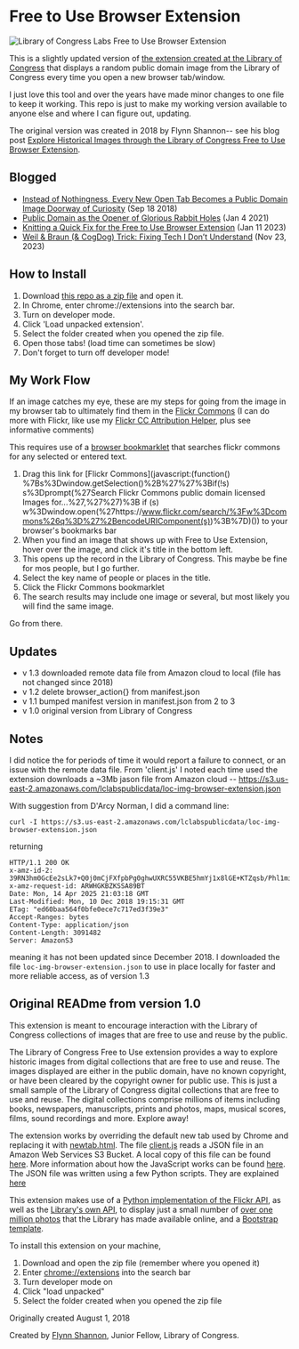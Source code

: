 # Free to Use Browser Extension

![Library of Congress Labs Free to Use Browser Extension](https://code.cog.dog/shared/free-to-use.jpg "Library of Congress Labs Free to Use Browser Extension")

This is a slightly updated version of [the extension created at the Library of Congress](https://labs.loc.gov/work/experiments/free-to-use-browser-extension/) that displays a random public domain image from the Library of Congress every time you open a new browser tab/window.

I just love this tool and over the years have made minor changes to one file to keep it working. This repo is just to make my working version available to anyone else and where I can figure out, updating.

The original version was created in 2018 by Flynn Shannon-- see his blog post [Explore Historical Images through the Library of Congress Free to Use Browser Extension](https://blogs.loc.gov/thesignal/2018/08/explore-historical-images-through-the-library-of-congress-free-to-use-browser-extension/).



## Blogged
* [Instead of Nothingness, Every New Open Tab Becomes a Public Domain Image Doorway of Curiosity](https://cogdogblog.com/2018/09/instead-of-nothingness/) (Sep 18 2018)
* [Public Domain as the Opener of Glorious Rabbit Holes](https://cogdogblog.com/2021/01/opener-of-rabbit-holes/) (Jan 4 2021)
* [Knitting a Quick Fix for the Free to Use Browser Extension](https://cogdogblog.com/2023/01/knitting-quick-fix/) (Jan 11 2023)
* [Weil & Braun (& CogDog) Trick: Fixing Tech I Don’t Understand](https://cogdogblog.com/2023/11/weil-braun-cogdog-trick/) (Nov 23, 2023)


## How to Install 

1. Download [this repo as a zip file](https://github.com/cogdog/free-to-use-browser-extension/archive/refs/heads/master.zip) and open it.
2. In Chrome, enter chrome://extensions into the search bar.
3. Turn on developer mode.
4. Click 'Load unpacked extension'.
5. Select the folder created when you opened the zip file.
6. Open those tabs! (load time can sometimes be slow)
7. Don't forget to turn off developer mode!


## My Work Flow
If an image catches my eye, these are my steps for going from the image in my browser tab to ultimately find them in the [Flickr Commons](https://flickr.com/commons) (I can do more with Flickr, like use my [Flickr CC Attribution Helper](https://code.cog.dog/flickr-cc-helper/), plus see informative comments)

This requires use of a [browser bookmarklet](https://en.wikipedia.org/wiki/Bookmarklet) that searches flickr commons for any selected or entered text.

1. Drag this link for [Flickr Commons](javascript:(function() %7Bs%3Dwindow.getSelection()%2B%27%27%3Bif(!s) s%3Dprompt(%27Search Flickr Commons public domain licensed Images for...%27,%27%27)%3B if (s) w%3Dwindow.open(%27https://www.flickr.com/search/%3Fw%3Dcommons%26q%3D%27%2BencodeURIComponent(s))%3B%7D)()) to your browser's bookmarks bar
2. When you find an image that shows up with Free to Use Extension, hover over the image, and click it's title in the bottom left.
3. This opens up the record in the Library of Congress. This maybe be fine for mos people, but I go further.
4. Select the key name of people or places in the title.
5. Click the Flickr Commons bookmarklet
6. The search results may include one image or several, but most likely you will find the same image.

Go from there.


## Updates
* v 1.3 downloaded remote data file from Amazon cloud to local (file has not changed since 2018)
* v 1.2 delete browser_action{} from manifest.json
* v 1.1 bumped manifest version in manifest.json from 2 to 3
* v 1.0 original version from Library of Congress


## Notes
I did notice the for periods of time it would report a failure to connect, or an issue with the remote data file. From 'client.js' I noted each time used the extension downloads a ~3Mb jason file from Amazon cloud -- https://s3.us-east-2.amazonaws.com/lclabspublicdata/loc-img-browser-extension.json

With suggestion from D'Arcy Norman, I did a command line:
```
curl -I https://s3.us-east-2.amazonaws.com/lclabspublicdata/loc-img-browser-extension.json
```
returning

```
HTTP/1.1 200 OK
x-amz-id-2: 39RN3hm0GcEe2sLk7+Q0j0mCjFXfpbPg0ghwUXRC55VKBE5hmYj1x8lGE+KTZqsb/Phl1mi/A98=
x-amz-request-id: ARWHGKBZKSSA89BT
Date: Mon, 14 Apr 2025 21:03:18 GMT
Last-Modified: Mon, 10 Dec 2018 19:15:31 GMT
ETag: "ed60baa564f0bfe0ece7c717ed3f39e3"
Accept-Ranges: bytes
Content-Type: application/json
Content-Length: 3091482
Server: AmazonS3
```

meaning it has not been updated since December 2018. I downloaded the file `loc-img-browser-extension.json`  to use in place locally for faster and more reliable access, as of version 1.3

## Original READme from version 1.0

This extension is meant to encourage interaction with the Library of Congress collections of images that are free to use and reuse by the public.

The Library of Congress Free to Use extension provides a way to explore historic images from digital collections that are free to use and reuse. The images displayed are either in the public domain, have no known copyright, or have been cleared by the copyright owner for public use. This is just a small sample of the Library of Congress digital collections that are free to use and reuse. The digital collections comprise millions of items including books, newspapers, manuscripts, prints and photos, maps, musical scores, films, sound recordings and more. Explore away!

The extension works by overriding the default new tab used by Chrome and replacing it with [newtab.html](newtab.html). The file [client.js](client.js) reads a JSON file in an Amazon Web Services S3 Bucket. A local copy of this file can be found [here](pythonEnv/local.json). More information about how the JavaScript works can be found [here](jsExplained.md). The JSON file was written using a few Python scripts. They are explained [here](pyExplained.md)

This extension makes use of a [Python implementation of the Flickr API](https://github.com/alexis-mignon/python-flickr-api), as well as the [Library's own API](https://github.com/LibraryOfCongress/data-exploration), to display just a small number of [over one million photos](https://www.loc.gov/search/?fa=online-format:image%7Caccess-restricted:false) that the Library has made available online, and a [Bootstrap template](https://startbootstrap.com/template-overviews/the-big-picture/).

To install this extension on your machine,
1. Download and open the zip file (remember where you opened it)
1. Enter [chrome://extensions](chrome://extensions) into the search bar
1. Turn developer mode on
1. Click "load unpacked"
1. Select the folder created when you opened the zip file

Originally created August 1, 2018

Created by [Flynn Shannon](https://github.com/flynnshannon), Junior Fellow, Library of Congress.

